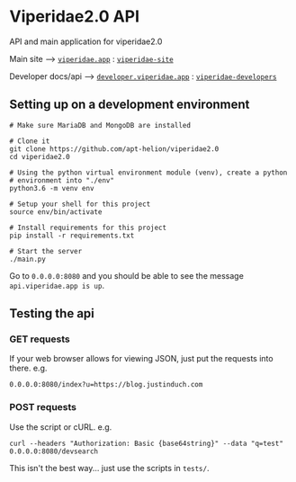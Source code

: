 # Viperidae2.0 API
API and main application for viperidae2.0

Main site --> [`viperidae.app`](https://viperidae.app) : [`viperidae-site`](https://github.com/apt-helion/viperidae-site)

Developer docs/api --> [`developer.viperidae.app`](https://developer.viperidae.app) : [`viperidae-developers`](https://github.com/apt-helion/viperidae-developers)

## Setting up on a development environment 
```
# Make sure MariaDB and MongoDB are installed

# Clone it
git clone https://github.com/apt-helion/viperidae2.0
cd viperidae2.0

# Using the python virtual environment module (venv), create a python
# environment into "./env"
python3.6 -m venv env

# Setup your shell for this project
source env/bin/activate

# Install requirements for this project
pip install -r requirements.txt

# Start the server
./main.py
```

Go to `0.0.0.0:8080` and you should be able to see the message `api.viperidae.app is up`.

## Testing the api
### GET requests
If your web browser allows for viewing JSON, just put the requests into there. e.g.
```
0.0.0.0:8080/index?u=https://blog.justinduch.com
```

### POST requests
Use the script or cURL. e.g.
```
curl --headers "Authorization: Basic {base64string}" --data "q=test" 0.0.0.0:8080/devsearch
```
This isn't the best way... just use the scripts in `tests/`.

